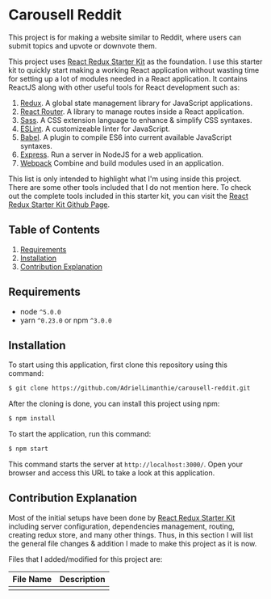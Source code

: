 # Carousell Reddit

This project is for making a website similar to Reddit, where users can submit topics and upvote or downvote them.

This project uses [React Redux Starter Kit](https://github.com/davezuko/react-redux-starter-kit) as the foundation. I use this starter kit to quickly start making a working React application without wasting time for setting up a lot of modules needed in a React application. It contains ReactJS along with other useful tools for React development such as:

1. [Redux](http://redux.js.org/). A global state management library for JavaScript applications. 
1. [React Router](https://reacttraining.com/react-router/). A library to manage routes inside a React application.
1. [Sass](http://sass-lang.com/). A CSS extension language to enhance & simplify CSS syntaxes.
1. [ESLint](http://eslint.org/). A customizeable linter for JavaScript.
1. [Babel](https://babeljs.io/). A plugin to compile ES6 into current available JavaScript syntaxes.
1. [Express](https://expressjs.com/). Run a server in NodeJS for a web application.
1. [Webpack](https://webpack.github.io/) Combine and build modules used in an application.

This list is only intended to highlight what I'm using inside this project. There are some other tools included that I do not mention here. To check out the complete tools included in this starter kit, you can visit the [React Redux Starter Kit Github Page](https://github.com/davezuko/react-redux-starter-kit).

## Table of Contents
1. [Requirements](#user-content-requirements)
1. [Installation](#user-content-installation)
1. [Contribution Explanation](#user-content-contribution-explanation)

## Requirements
* node `^5.0.0`
* yarn `^0.23.0` or npm `^3.0.0`

## Installation

To start using this application, first clone this repository using this command:

```bash
$ git clone https://github.com/AdrielLimanthie/carousell-reddit.git
```

After the cloning is done, you can install this project using npm:

```bash
$ npm install
```

To start the application, run this command:

```bash
$ npm start
```

This command starts the server at `http://localhost:3000/`. Open your browser and access this URL to take a look at this application.

## Contribution Explanation

Most of the initial setups have been done by [React Redux Starter Kit](https://github.com/davezuko/react-redux-starter-kit) including server configuration, dependencies management, routing, creating redux store, and many other things. Thus, in this section I will list the general file changes & addition I made to make this project as it is now.

Files that I added/modified for this project are:

|File Name    |Description|
|-------------|-----------|
|             |           |
